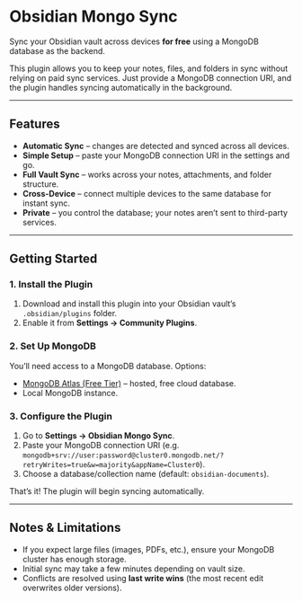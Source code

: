 # Obsidian Mongo Sync

Sync your Obsidian vault across devices **for free** using a MongoDB database as the backend.

This plugin allows you to keep your notes, files, and folders in sync without relying on paid sync services. Just provide a MongoDB connection URI, and the plugin handles syncing automatically in the background.

---

## Features

* **Automatic Sync** – changes are detected and synced across all devices.
* **Simple Setup** – paste your MongoDB connection URI in the settings and go.
* **Full Vault Sync** – works across your notes, attachments, and folder structure.
* **Cross-Device** – connect multiple devices to the same database for instant sync.
* **Private** – you control the database; your notes aren’t sent to third-party services.

---

## Getting Started

### 1. Install the Plugin

1. Download and install this plugin into your Obsidian vault’s `.obsidian/plugins` folder.
2. Enable it from **Settings → Community Plugins**.

### 2. Set Up MongoDB

You’ll need access to a MongoDB database. Options:

* [MongoDB Atlas (Free Tier)](https://www.mongodb.com/atlas/database) – hosted, free cloud database.
* Local MongoDB instance.

### 3. Configure the Plugin

1. Go to **Settings → Obsidian Mongo Sync**.
2. Paste your MongoDB connection URI (e.g. `mongodb+srv://user:password@cluster0.mongodb.net/?retryWrites=true&w=majority&appName=Cluster0`).
3. Choose a database/collection name (default: `obsidian-documents`).

That’s it! The plugin will begin syncing automatically.

---

## Notes & Limitations

* If you expect large files (images, PDFs, etc.), ensure your MongoDB cluster has enough storage.
* Initial sync may take a few minutes depending on vault size.
* Conflicts are resolved using **last write wins** (the most recent edit overwrites older versions).